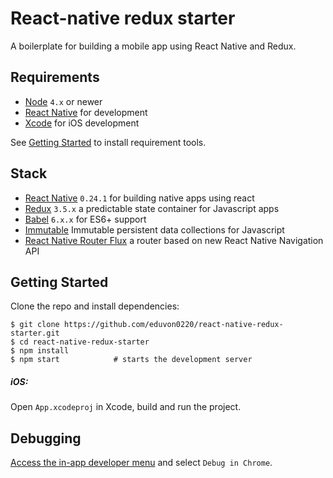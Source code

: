 # React-native redux starter

A boilerplate for building a mobile app using React Native and Redux.

## Requirements
- [Node](https://nodejs.org) `4.x` or newer
- [React Native](http://facebook.github.io/react-native/docs/getting-started.html) for development
- [Xcode](https://developer.apple.com/xcode/) for iOS development

See [Getting Started](https://facebook.github.io/react-native/docs/getting-started.html) to install requirement tools.

## Stack
- [React Native](https://facebook.github.io/react-native/) `0.24.1` for building native apps using react
- [Redux](http://rackt.github.io/redux/index.html) `3.5.x` a predictable state container for Javascript apps
- [Babel](http://babeljs.io/) `6.x.x` for ES6+ support
- [Immutable](https://facebook.github.io/immutable-js/) Immutable persistent data collections for Javascript
- [React Native Router Flux](https://github.com/aksonov/react-native-router-flux) a router based on new React Native Navigation API

## Getting Started
Clone the repo and install dependencies:
```shell
$ git clone https://github.com/eduvon0220/react-native-redux-starter.git
$ cd react-native-redux-starter
$ npm install
$ npm start            # starts the development server
```

##### iOS:
Open `App.xcodeproj` in Xcode, build and run the project.

## Debugging
[Access the in-app developer menu](https://facebook.github.io/react-native/docs/debugging.html) and select ``Debug in Chrome``.